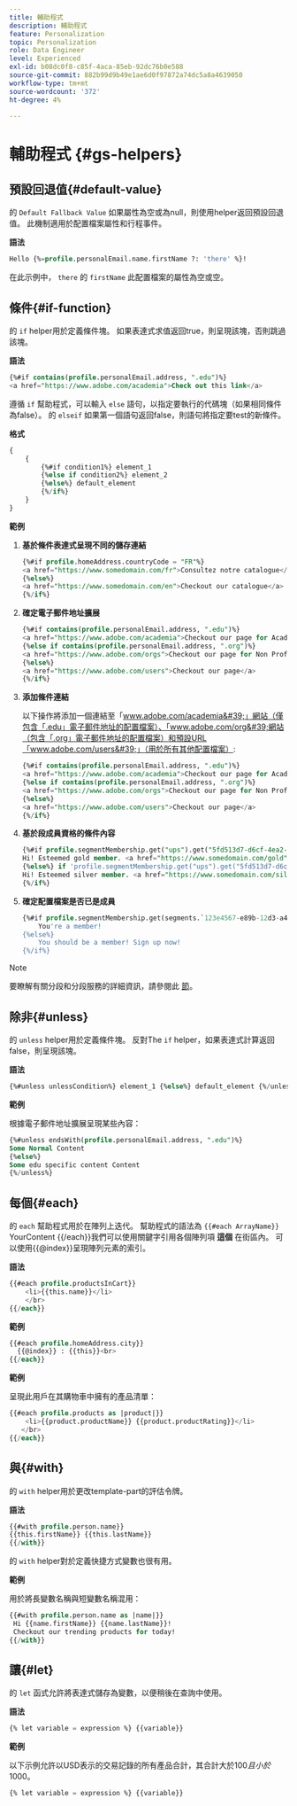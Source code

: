 ```yaml
---
title: 輔助程式
description: 輔助程式
feature: Personalization
topic: Personalization
role: Data Engineer
level: Experienced
exl-id: b08dc0f8-c85f-4aca-85eb-92dc76b0e588
source-git-commit: 882b99d9b49e1ae6d0f97872a74dc5a8a4639050
workflow-type: tm+mt
source-wordcount: '372'
ht-degree: 4%

---
```


# 輔助程式 {#gs-helpers}

## 預設回退值{#default-value}

的 `Default Fallback Value` 如果屬性為空或為null，則使用helper返回預設回退值。 此機制適用於配置檔案屬性和行程事件。

**語法**

```sql
Hello {%=profile.personalEmail.name.firstName ?: 'there' %}!
```

在此示例中， `there` 的 `firstName` 此配置檔案的屬性為空或空。

## 條件{#if-function}

的 `if` helper用於定義條件塊。
如果表達式求值返回true，則呈現該塊，否則跳過該塊。

**語法**

```sql
{%#if contains(profile.personalEmail.address, ".edu")%}
<a href="https://www.adobe.com/academia">Check out this link</a>
```

遵循 `if` 幫助程式，可以輸入 `else` 語句，以指定要執行的代碼塊（如果相同條件為false）。
的 `elseif` 如果第一個語句返回false，則語句將指定要test的新條件。


**格式**

```sql
{
    {
        {%#if condition1%} element_1 
        {%else if condition2%} element_2 
        {%else%} default_element 
        {%/if%}
    }
}
```

**範例**

1. **基於條件表達式呈現不同的儲存連結**

   ```sql
   {%#if profile.homeAddress.countryCode = "FR"%}
   <a href="https://www.somedomain.com/fr">Consultez notre catalogue</a>
   {%else%}
   <a href="https://www.somedomain.com/en">Checkout our catalogue</a>
   {%/if%}
   ```

1. **確定電子郵件地址擴展**

   ```sql
   {%#if contains(profile.personalEmail.address, ".edu")%}
   <a href="https://www.adobe.com/academia">Checkout our page for Academia personals</a>
   {%else if contains(profile.personalEmail.address, ".org")%}
   <a href="https://www.adobe.com/orgs">Checkout our page for Non Profits</a>
   {%else%}
   <a href="https://www.adobe.com/users">Checkout our page</a>
   {%/if%}
   ```

1. **添加條件連結**

   以下操作將添加一個連結至「www.adobe.com/academia&#39;」網站（僅包含「.edu」電子郵件地址的配置檔案）、「www.adobe.com/org&#39;網站（包含「.org」電子郵件地址的配置檔案）和預設URL「www.adobe.com/users&#39;」（用於所有其他配置檔案）:

   ```sql
   {%#if contains(profile.personalEmail.address, ".edu")%}
   <a href="https://www.adobe.com/academia">Checkout our page for Academia personals</a>
   {%else if contains(profile.personalEmail.address, ".org")%}
   <a href="https://www.adobe.com/orgs">Checkout our page for Non Profits</a>
   {%else%}
   <a href="https://www.adobe.com/users">Checkout our page</a>
   {%/if%}
   ```

1. **基於段成員資格的條件內容**

   ```sql
   {%#if profile.segmentMembership.get("ups").get("5fd513d7-d6cf-4ea2-856a-585150041a8b").status = "existing"%}
   Hi! Esteemed gold member. <a href="https://www.somedomain.com/gold">Checkout your exclusive perks </a>
   {%else%} if 'profile.segmentMembership.get("ups").get("5fd513d7-d6cf-4ea2-856a-585150041a8c").status = "existing"'%}
   Hi! Esteemed silver member. <a href="https://www.somedomain.com/silver">Checkout your exclusive perks </a>
   {%/if%}
   ```

1. **確定配置檔案是否已是成員**

   ```sql
   {%#if profile.segmentMembership.get(segments.`123e4567-e89b-12d3-a456-426614174000`.id)%}
       You're a member!
   {%else%}
       You should be a member! Sign up now!
   {%/if%}
   ```

>[!NOTE]
>
>要瞭解有關分段和分段服務的詳細資訊，請參閱此 [節](../../segment/about-segments.md)。


## 除非{#unless}

的 `unless` helper用於定義條件塊。 反對The `if`  helper，如果表達式計算返回false，則呈現該塊。

**語法**

```sql
{%#unless unlessCondition%} element_1 {%else%} default_element {%/unless%}
```

**範例**

根據電子郵件地址擴展呈現某些內容：

```sql
{%#unless endsWith(profile.personalEmail.address, ".edu")%}
Some Normal Content
{%else%}
Some edu specific content Content
{%/unless%}
```

## 每個{#each}

的 `each` 幫助程式用於在陣列上迭代。
幫助程式的語法為 ```{{#each ArrayName}}``` YourContent {{/each}}我們可以使用關鍵字引用各個陣列項 **這個** 在街區內。 可以使用{{@index}}呈現陣列元素的索引。

**語法**

```sql
{{#each profile.productsInCart}}
    <li>{{this.name}}</li>
    </br>
{{/each}}
```

**範例**

```sql
{{#each profile.homeAddress.city}}
  {{@index}} : {{this}}<br>
{{/each}}
```

**範例**

呈現此用戶在其購物車中擁有的產品清單：

```sql
{{#each profile.products as |product|}}
    <li>{{product.productName}} {{product.productRating}}</li>
   </br>
{{/each}}
```

## 與{#with}

的 `with` helper用於更改template-part的評估令牌。

**語法**

```sql
{{#with profile.person.name}}
{{this.firstName}} {{this.lastName}}
{{/with}}
```

的 `with` helper對於定義快捷方式變數也很有用。

**範例**

用於將長變數名稱與短變數名稱混用：

```sql
{{#with profile.person.name as |name|}}
 Hi {{name.firstName}} {{name.lastName}}!
 Checkout our trending products for today!
{{/with}}
```

## 讓{#let}

的 `let` 函式允許將表達式儲存為變數，以便稍後在查詢中使用。

**語法**

```sql
{% let variable = expression %} {{variable}}
```

**範例**

以下示例允許以USD表示的交易記錄的所有產品合計，其合計大於$100且小於$1000。

```sql
{% let variable = expression %} {{variable}}
```
